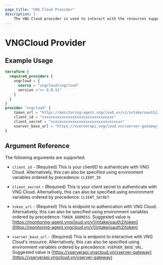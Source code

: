 ```yaml
---
page_title: "VNG Cloud Provider"
description: |-
    The VNG Cloud provider is used to interact with the resources supported by VNG Cloud. The provider needs to be configured with the clientID and client secret before it can be used.
---
```


# VNGCloud Provider



## Example Usage

```terraform
terraform {
  required_providers {
    vngcloud = {
      source = "vngcloud/vngcloud"
      version =">= 0.0.11"
    }
  }
}
provider "vngcloud" {
    token_url = "https://monitoring-agent.vngcloud.vn/v1/intake/oauth2/token"
    client_id = "xxxxxxxxxxxxxxxxxxxxxxxxxxxxxxxxx"
    client_secret = "xxxxxxxxxxxxxxxxxxxxxxxxxxxxxxxxx"
    vserver_base_url = "https://vserverapi.vngcloud.vn/vserver-gateway"
}
```
## Argument Reference

The following arguments are supported:

* `client_id` - (Required) This is your clientID to authenticate with VNG Cloud.  Alternatively, this can also be specified using environment variables ordered by precedence: `CLIENT_ID`

* `client_secret` - (Required) This is your client secret to authenticate with VNG Cloud.  Alternatively, this can also be specified using environment variables ordered by precedence: `CLIENT_SECRET`

* `token_url` - (Required) This is endpoint to authencation with VNG Cloud. Alternatively, this can also be specified using environment variables ordered by precedence: `TOKEN_ADDRESS`. Suggested value is [https://monitoring-agent.vngcloud.vn/v1/intake/oauth2/token](https://monitoring-agent.vngcloud.vn/v1/intake/oauth2/token)
  
* `vserver_base_url` - (Required) This is endpoint to interactive with VNG Cloud's resource. Alternatively, this can also be specified using environment variables ordered by precedence: `VSERVER_BASE_URL`. Suggested value is [https://vserverapi.vngcloud.vn/vserver-gateway](https://vserverapi.vngcloud.vn/vserver-gateway)